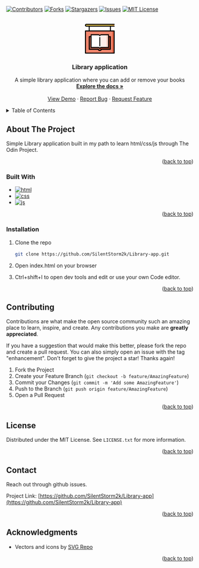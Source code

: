 <!-- Copyright notice for this README.md template -->

<!-- MIT License

Copyright (c) 2021 Othneil Drew

Permission is hereby granted, free of charge, to any person obtaining a copy
of this software and associated documentation files (the "Software"), to deal
in the Software without restriction, including without limitation the rights
to use, copy, modify, merge, publish, distribute, sublicense, and/or sell
copies of the Software, and to permit persons to whom the Software is
furnished to do so, subject to the following conditions:

The above copyright notice and this permission notice shall be included in all
copies or substantial portions of the Software.

THE SOFTWARE IS PROVIDED "AS IS", WITHOUT WARRANTY OF ANY KIND, EXPRESS OR
IMPLIED, INCLUDING BUT NOT LIMITED TO THE WARRANTIES OF MERCHANTABILITY,
FITNESS FOR A PARTICULAR PURPOSE AND NONINFRINGEMENT. IN NO EVENT SHALL THE
AUTHORS OR COPYRIGHT HOLDERS BE LIABLE FOR ANY CLAIM, DAMAGES OR OTHER
LIABILITY, WHETHER IN AN ACTION OF CONTRACT, TORT OR OTHERWISE, ARISING FROM,
OUT OF OR IN CONNECTION WITH THE SOFTWARE OR THE USE OR OTHER DEALINGS IN THE
SOFTWARE. -->


<a name="readme-top"></a>

<!-- PROJECT SHIELDS -->
<!--
*** I'm using markdown "reference style" links for readability.
*** Reference links are enclosed in brackets [ ] instead of parentheses ( ).
*** See the bottom of this document for the declaration of the reference variables
*** for contributors-url, forks-url, etc. This is an optional, concise syntax you may use.
*** https://www.markdownguide.org/basic-syntax/#reference-style-links
-->
[![Contributors][contributors-shield]][contributors-url]
[![Forks][forks-shield]][forks-url]
[![Stargazers][stars-shield]][stars-url]
[![Issues][issues-shield]][issues-url]
[![MIT License][license-shield]][license-url]


<!-- PROJECT LOGO -->
<br />
<div align="center">
  <a href="https://github.com/SilentStorm2k/Library-app">
    <img src="assets/images/logo.svg" alt="Logo" width="80" height="80">
  </a>

<h3 align="center">Library application</h3>

  <p align="center">
    A simple library application where you can add or remove your books
    <br />
    <a href="https://github.com/SilentStorm2k/Library-app"><strong>Explore the docs »</strong></a>
    <br />
    <br />
    <a href="https://silentstorm2k.github.io/Library-app/">View Demo</a>
    ·
    <a href="https://github.com/SilentStorm2k/Library-app/issues">Report Bug</a>
    ·
    <a href="https://github.com/SilentStorm2k/Library-app/issues">Request Feature</a>
  </p>
</div>



<!-- TABLE OF CONTENTS -->
<details>
  <summary>Table of Contents</summary>
  <ol>
    <li>
      <a href="#about-the-project">About The Project</a>
      <ul>
        <li><a href="#built-with">Built With</a></li>
      </ul>
    </li>
    <li>
      <a href="#installation">Installation</a>
    </li>
    <li><a href="#contributing">Contributing</a></li>
    <li><a href="#license">License</a></li>
    <li><a href="#contact">Contact</a></li>
    <li><a href="#acknowledgments">Acknowledgments</a></li>
  </ol>
</details>



<!-- ABOUT THE PROJECT -->
## About The Project

Simple Library application built in my path to learn html/css/js through The Odin Project.

<p align="right">(<a href="#readme-top">back to top</a>)</p>



### Built With

* [![html][html]][html-url]
* [![css][css]][css-url]
* [![js][js]][js-url]


<p align="right">(<a href="#readme-top">back to top</a>)</p>


### Installation

1. Clone the repo
   ```sh
   git clone https://github.com/SilentStorm2k/Library-app.git
   ```
2. Open index.html on your browser

3. Ctrl+shift+I to open dev tools and edit or use your own Code editor.


<p align="right">(<a href="#readme-top">back to top</a>)</p>


<!-- CONTRIBUTING -->
## Contributing

Contributions are what make the open source community such an amazing place to learn, inspire, and create. Any contributions you make are **greatly appreciated**.

If you have a suggestion that would make this better, please fork the repo and create a pull request. You can also simply open an issue with the tag "enhancement".
Don't forget to give the project a star! Thanks again!

1. Fork the Project
2. Create your Feature Branch (`git checkout -b feature/AmazingFeature`)
3. Commit your Changes (`git commit -m 'Add some AmazingFeature'`)
4. Push to the Branch (`git push origin feature/AmazingFeature`)
5. Open a Pull Request

<p align="right">(<a href="#readme-top">back to top</a>)</p>



<!-- LICENSE -->
## License

Distributed under the MIT License. See `LICENSE.txt` for more information.

<p align="right">(<a href="#readme-top">back to top</a>)</p>



<!-- CONTACT -->
## Contact

Reach out through github issues.

Project Link: [https://github.com/SilentStorm2k/Library-app](https://github.com/SilentStorm2k/Library-app)

<p align="right">(<a href="#readme-top">back to top</a>)</p>



<!-- ACKNOWLEDGMENTS -->
## Acknowledgments

* Vectors and icons by <a href="https://www.svgrepo.com" target="_blank">SVG Repo</a>

<p align="right">(<a href="#readme-top">back to top</a>)</p>



<!-- MARKDOWN LINKS & IMAGES -->
<!-- https://www.markdownguide.org/basic-syntax/#reference-style-links -->
[contributors-shield]: https://img.shields.io/github/contributors/SilentStorm2k/Library-app.svg?style=for-the-badge
[contributors-url]: https://github.com/SilentStorm2k/Library-app/graphs/contributors
[forks-shield]: https://img.shields.io/github/forks/SilentStorm2k/Library-app.svg?style=for-the-badge
[forks-url]: https://github.com/SilentStorm2k/Library-app/network/members
[stars-shield]: https://img.shields.io/github/stars/SilentStorm2k/Library-app.svg?style=for-the-badge
[stars-url]: https://github.com/SilentStorm2k/Library-app/stargazers
[issues-shield]: https://img.shields.io/github/issues/SilentStorm2k/Library-app.svg?style=for-the-badge
[issues-url]: https://github.com/SilentStorm2k/Library-app/issues
[license-shield]: https://img.shields.io/github/license/SilentStorm2k/Library-app.svg?style=for-the-badge
[license-url]: https://github.com/SilentStorm2k/Library-app/blob/master/LICENSE
[html]: https://img.shields.io/badge/HTML-239120?style=for-the-badge&logo=html5&logoColor=white
[html-url]: https://html5.org/
[css]: https://img.shields.io/badge/CSS-239120?&style=for-the-badge&logo=css3&logoColor=white
[css-url]: https://www.w3.org/Style/CSS/Overview.en.html
[js]: https://img.shields.io/badge/JavaScript-F7DF1E?style=for-the-badge&logo=javascript&logoColor=black
[js-url]: https://developer.mozilla.org/en-US/docs/Web/JavaScript
